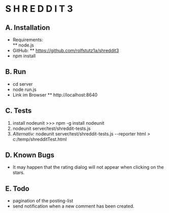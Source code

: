 # S H R E D D I T  3

## A. Installation

* Requirements:  
    ** node.js
* GitHub:
    ** https://github.com/rolfstutz1a/shreddit3
* npm install

## B. Run

* cd server
* node run.js
* Link im Browser
    ** http://localhost:8640

## C. Tests

1. install nodeunit >>> npm -g install nodeunit
2. nodeunit server/test/shreddit-tests.js
3. *Alternativ:*  nodeunit server/test/shreddit-tests.js --reporter html  > c:/temp/shredditTest.html


## D. Known Bugs

* It may happen that the rating dialog will not appear when clicking on the stars.

## E. Todo

* pagination of the posting-list
* send notification when a new comment has been created.
